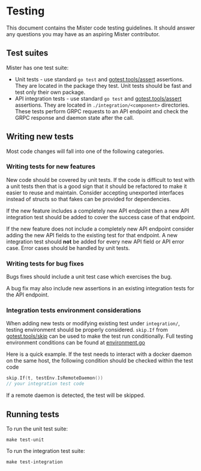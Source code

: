 # Testing

This document contains the Mister code testing guidelines. It should answer any 
questions you may have as an aspiring Mister contributor.

## Test suites

Mister has one test suite:

* Unit tests - use standard `go test` and
  [gotest.tools/assert](https://godoc.org/gotest.tools/assert) assertions. They are located in
  the package they test. Unit tests should be fast and test only their own 
  package.
* API integration tests - use standard `go test` and
  [gotest.tools/assert](https://godoc.org/gotest.tools/assert) assertions. They are located in
  `./integration/<component>` directories. These tests perform GRPC requests to an API endpoint and
  check the GRPC response and daemon state after the call.

## Writing new tests

Most code changes will fall into one of the following categories.

### Writing tests for new features

New code should be covered by unit tests. If the code is difficult to test with
a unit tests then that is a good sign that it should be refactored to make it
easier to reuse and maintain. Consider accepting unexported interfaces instead
of structs so that fakes can be provided for dependencies.

If the new feature includes a completely new API endpoint then a new API 
integration test should be added to cover the success case of that endpoint.

If the new feature does not include a completely new API endpoint consider 
adding the new API fields to the existing test for that endpoint. A new 
integration test should **not** be added for every new API field or API error 
case. Error cases should be handled by unit tests.

### Writing tests for bug fixes

Bugs fixes should include a unit test case which exercises the bug.

A bug fix may also include new assertions in an existing integration tests for the
API endpoint.

### Integration tests environment considerations

When adding new tests or modifying existing test under `integration/`, testing 
environment should be properly considered. `skip.If` from 
[gotest.tools/skip](https://godoc.org/gotest.tools/skip) can be used to make the 
test run conditionally. Full testing environment conditions can be found at 
[environment.go](https://github.com/moby/moby/blob/cb37987ee11655ed6bbef663d245e55922354c68/internal/test/environment/environment.go)

Here is a quick example. If the test needs to interact with a docker daemon on 
the same host, the following condition should be checked within the test code

```go
skip.If(t, testEnv.IsRemoteDaemon())
// your integration test code
```

If a remote daemon is detected, the test will be skipped.

## Running tests

To run the unit test suite:

```
make test-unit
```

To run the integration test suite:

```
make test-integration
```